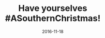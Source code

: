 ---
layout: post
title: >-    
    Have yourselves #ASouthernChristmas!
date:   2016-11-18
file_url: /resources/news/files/20161118_SHBA_Media-Release_Have_yourselves_A_Southern_Christmas.pdf
---
